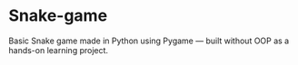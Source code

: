 # Snake-game
Basic Snake game made in Python using Pygame — built without OOP as a hands-on learning project.
